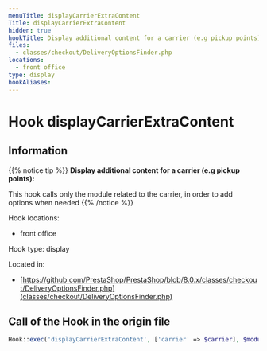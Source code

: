 ```yaml
---
menuTitle: displayCarrierExtraContent
Title: displayCarrierExtraContent
hidden: true
hookTitle: Display additional content for a carrier (e.g pickup points)
files:
  - classes/checkout/DeliveryOptionsFinder.php
locations:
  - front office
type: display
hookAliases:
---
```


# Hook displayCarrierExtraContent

## Information

{{% notice tip %}}
**Display additional content for a carrier (e.g pickup points):** 

This hook calls only the module related to the carrier, in order to add options when needed
{{% /notice %}}

Hook locations: 
  - front office

Hook type: display

Located in: 
  - [https://github.com/PrestaShop/PrestaShop/blob/8.0.x/classes/checkout/DeliveryOptionsFinder.php](classes/checkout/DeliveryOptionsFinder.php)

## Call of the Hook in the origin file

```php
Hook::exec('displayCarrierExtraContent', ['carrier' => $carrier], $moduleId)
```